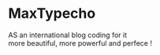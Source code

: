 MaxTypecho
==========
AS an international blog 
coding for it  
more beautiful, more powerful and perfece !
